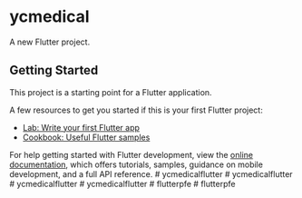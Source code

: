 # ycmedical

A new Flutter project.

## Getting Started

This project is a starting point for a Flutter application.

A few resources to get you started if this is your first Flutter project:

- [Lab: Write your first Flutter app](https://docs.flutter.dev/get-started/codelab)
- [Cookbook: Useful Flutter samples](https://docs.flutter.dev/cookbook)

For help getting started with Flutter development, view the
[online documentation](https://docs.flutter.dev/), which offers tutorials,
samples, guidance on mobile development, and a full API reference.
#   y c m e d i c a l f l u t t e r  
 #   y c m e d i c a l f l u t t e r  
 #   y c m e d i c a l f l u t t e r  
 #   y c m e d i c a l f l u t t e r  
 #   f l u t t e r p f e  
 #   f l u t t e r p f e  
 